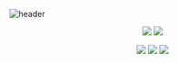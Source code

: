 ![header](https://capsule-render.vercel.app/api?type=slice&color=85bcdc&height=150&section=header&text=MingiKim&fontSize=60&fontColor=363636)

<p align="center">
<img src="https://img.shields.io/badge/Go-00add8?style=flat-square&logo=Go&logoColor=white"/>
<img src="https://img.shields.io/badge/Python-3766AB?style=flat-square&logo=Python&logoColor=white"/>
<!-- <img src="https://img.shields.io/badge/Javascript-f7df1e?style=flat-square&logo=Javascript&logoColor=white"/>
<img src="https://img.shields.io/badge/Java-007396?style=flat-square&logo=Java&logoColor=white"/>
<img src="https://img.shields.io/badge/C-a8b9cc?style=flat-square&logo=C&logoColor=white"/>
<img src="https://img.shields.io/badge/C++-00599c?style=flat-square&logo=C%2B%2B&logoColor=white"/>
<img src="https://img.shields.io/badge/Swift-fa7343?style=flat-square&logo=Swift&logoColor=white"/> -->
</p>
<p align="center">
<img src="https://img.shields.io/badge/kubernetes-326CE5?&style=plastic&logo=kubernetes&logoColor=white" />
<img src="https://img.shields.io/badge/AWS-232f3e?style=flat-square&logo=amazon&logoColor=white"/>
<img src="https://img.shields.io/badge/postgresql-4169e1?style=for-the-badge&logo=postgresql&logoColor=white" />
<!-- <img src="https://img.shields.io/badge/React-61dafb?style=flat-square&logo=React&logoColor=white"/>
<img src="https://img.shields.io/badge/Spring-6db33f?style=flat-square&logo=Spring&logoColor=white"/>
<img src="https://img.shields.io/badge/Django-092e20?style=flat-square&logo=Django&logoColor=white"/>
<img src="https://img.shields.io/badge/iOS-000000?style=flat-square&logo=iOS&logoColor=white"/>
<img src="https://img.shields.io/badge/MYSQL-04479a1?style=flat-square&logo=MYSQL&logoColor=white"/>
<img src="https://img.shields.io/badge/Firebase-ffca28?style=flat-square&logo=Firebase&logoColor=white"/> -->
</p>
